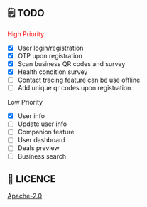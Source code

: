 
## 🗒️ TODO

<p style="color: red">High Priority</p>

- [x] User login/registration
- [x] OTP upon registration
- [x] Scan business QR codes and survey
- [x] Health condition survey
- [ ] Contact tracing feature can be use offline
- [ ] Add unique qr codes upon registration

Low Priority

- [x] User info
- [ ] Update user info
- [ ] Companion feature
- [ ] User dashboard
- [ ] Deals preview
- [ ] Business search

## 🔖 LICENCE
[Apache-2.0](https://github.com/JideGuru/FlutterEbookApp/blob/master/LICENSE)
